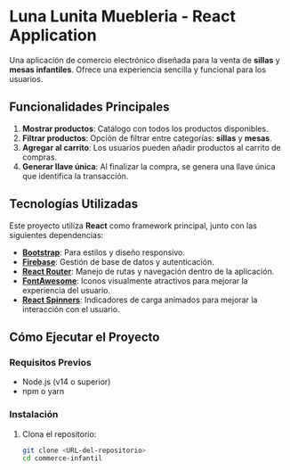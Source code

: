 # Luna Lunita Muebleria - React Application

Una aplicación de comercio electrónico diseñada para la venta de **sillas** y **mesas infantiles**. Ofrece una experiencia sencilla y funcional para los usuarios.

## Funcionalidades Principales

1. **Mostrar productos**: Catálogo con todos los productos disponibles.
2. **Filtrar productos**: Opción de filtrar entre categorías: **sillas** y **mesas**.
3. **Agregar al carrito**: Los usuarios pueden añadir productos al carrito de compras.
4. **Generar llave única**: Al finalizar la compra, se genera una llave única que identifica la transacción.

## Tecnologías Utilizadas

Este proyecto utiliza **React** como framework principal, junto con las siguientes dependencias:

- **[Bootstrap](https://getbootstrap.com/)**: Para estilos y diseño responsivo.
- **[Firebase](https://firebase.google.com/)**: Gestión de base de datos y autenticación.
- **[React Router](https://reactrouter.com/)**: Manejo de rutas y navegación dentro de la aplicación.
- **[FontAwesome](https://fontawesome.com/)**: Iconos visualmente atractivos para mejorar la experiencia del usuario.
- **[React Spinners](https://www.npmjs.com/package/react-spinners)**: Indicadores de carga animados para mejorar la interacción con el usuario.

## Cómo Ejecutar el Proyecto

### Requisitos Previos

- Node.js (v14 o superior)
- npm o yarn

### Instalación

1. Clona el repositorio:
   ```bash
   git clone <URL-del-repositorio>
   cd commerce-infantil
   ```
